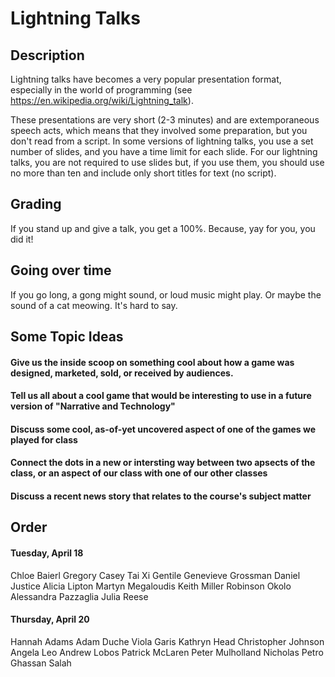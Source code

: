 # Lightning Talks

## Description

Lightning talks have becomes a very popular presentation format, especially in the world of programming (see https://en.wikipedia.org/wiki/Lightning_talk).

These presentations are very short (2-3 minutes) and are extemporaneous speech acts, which means that they involved some preparation, but you don't read from a script.
In some versions of lightning talks, you use a set number of slides, and you have a time limit for each slide. For our lightning talks, you are not required to use slides but, if you use them, you should use no more than ten and include only short titles for text (no script).

## Grading

If you stand up and give a talk, you get a 100%. Because, yay for you, you did it!

## Going over time

If you go long, a gong might sound, or loud music might play. Or maybe the sound of a cat meowing. It's hard to say.

## Some Topic Ideas

#### Give us the inside scoop on something cool about how a game was designed, marketed, sold, or received by audiences. 
#### Tell us all about a cool game that would be interesting to use in a future version of "Narrative and Technology"
#### Discuss some cool, as-of-yet uncovered aspect of one of the games we played for class 
#### Connect the dots in a new or intersting way between two apsects of the class, or an aspect of our class with one of our other classes
#### Discuss a recent news story that relates to the course's subject matter

## Order

#### Tuesday, April 18
Chloe	Baierl
Gregory	Casey
Tai Xi	Gentile
Genevieve	Grossman
Daniel	Justice
Alicia	Lipton
Martyn	Megaloudis
Keith	Miller
Robinson	Okolo
Alessandra	Pazzaglia
Julia	Reese

#### Thursday, April 20
Hannah	Adams
Adam	Duche
Viola	Garis
Kathryn	Head
Christopher	Johnson
Angela	Leo
Andrew	Lobos
Patrick	McLaren
Peter	Mulholland
Nicholas	Petro
Ghassan	Salah
